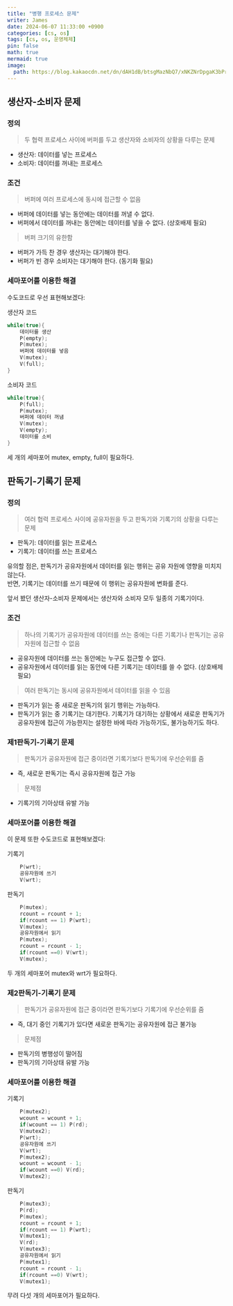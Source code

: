 ```yaml
---
title: "병행 프로세스 문제"
writer: James
date: 2024-06-07 11:33:00 +0900
categories: [cs, os]
tags: [cs, os, 운영체제]
pin: false
math: true
mermaid: true
image:
  path: https://blog.kakaocdn.net/dn/dAH1dB/btsgMazNbQ7/xNKZNrDpgaK3bPrPaBYbb1/img.png
---
```


## 생산자-소비자 문제

### 정의
> 두 협력 프로세스 사이에 버퍼를 두고 생산자와 소비자의 상황을 다루는 문제
- 생산자: 데이터를 넣는 프로세스
- 소비자: 데이터를 꺼내는 프로세스

### 조건
> 버퍼에 여러 프로세스에 동시에 접근할 수 없음
- 버퍼에 데이터를 넣는 동안에는 데이터를 꺼낼 수 없다.
- 버퍼에서 데이터를 꺼내는 동안에는 데이터를 넣을 수 없다.
(상호배제 필요)

> 버퍼 크기의 유한함 
- 버퍼가 가득 찬 경우 생산자는 대기해야 한다.
- 버퍼가 빈 경우 소비자는 대기해야 한다.
(동기화 필요)

### 세마포어를 이용한 해결

수도코드로 우선 표현해보겠다:  

생산자 코드   
```c
while(true){
    데이터를 생산
    P(empty);
    P(mutex);
    버퍼에 데이터를 넣음
    V(mutex);
    V(full);
}
```

소비자 코드  
```c
while(true){
    P(full);
    P(mutex);
    버퍼에 데이터 꺼냄
    V(mutex);
    V(empty);
    데이터를 소비
}
```

세 개의 세마포어 mutex, empty, full이 필요하다.

## 판독기-기록기 문제

### 정의
> 여러 협력 프로세스 사이에 공유자원을 두고 판독기와 기록기의 상황을 다루는 문제  
- 판독기: 데이터를 읽는 프로세스
- 기록기: 데이터를 쓰는 프로세스

유의할 점은, 판독기가 공유자원에서 데이터를 읽는 행위는 공유 자원에 영향을 미치지 않는다.  
반면, 기록기는 데이터를 쓰기 때문에 이 행위는 공유자원에 변화를 준다.  

앞서 봤던 생산자-소비자 문제에서는 생산자와 소비자 모두 일종의 기록기이다.  

### 조건
> 하나의 기록기가 공유자원에 데이터를 쓰는 중에는 다른 기록기나 판독기는 공유자원에 접근할 수 없음  
- 공유자원에 데이터를 쓰는 동안에는 누구도 접근할 수 없다.
- 공유자원에서 데이터를 읽는 동안에 다른 기록기는 데이터를 쓸 수 없다. 
(상호배제 필요)

> 여러 판독기는 동시에 공유자원에서 데이터를 읽을 수 있음
- 판독기가 읽는 중 새로운 판독기의 읽기 행위는 가능하다.
- 판독기가 읽는 중 기록기는 대기한다. 기록기가 대기하는 상황에서 새로운 판독기가 공유자원에 접근이 가능한지는 설정한 바에 따라 가능하기도, 불가능하기도 하다.  

### 제1판독기-기록기 문제
> 판독기가 공유자원에 접근 중이라면 기록기보다 판독기에 우선순위를 줌
- 즉, 새로운 판독기는 즉시 공유자원에 접근 가능 
> 문제점
- 기록기의 기아상태 유발 가능

### 세마포어를 이용한 해결

이 문제 또한 수도코드로 표현해보겠다:  

기록기
```c
    P(wrt);
    공유자원에 쓰기
    V(wrt);

```

판독기
```c
    P(mutex);
    rcount = rcount + 1;
    if(rcount == 1) P(wrt);
    V(mutex);
    공유자원에서 읽기
    P(mutex);
    rcount = rcount - 1; 
    if(rcount ==0) V(wrt);
    V(mutex);
```

두 개의 세마포어 mutex와 wrt가 필요하다.

### 제2판독기-기록기 문제
> 판독기가 공유자원에 접근 중이라면 판독기보다 기록기에 우선순위를 줌
- 즉, 대기 중인 기록기가 있다면 새로운 판독기는 공유자원에 접근 불가능
> 문제점
- 판독기의 병행성이 떨어짐
- 판독기의 기아상태 유발 가능 

### 세마포어를 이용한 해결

기록기
```c
    P(mutex2);
    wcount = wcount + 1;
    if(wcount == 1) P(rd);
    V(mutex2);
    P(wrt);
    공유자원에 쓰기
    V(wrt);
    P(mutex2);
    wcount = wcount - 1;
    if(wcount ==0) V(rd);
    V(mutex2);
```

판독기
```c
    P(mutex3);
    P(rd);
    P(mutex);
    rcount = rcount + 1;
    if(rcount == 1) P(wrt);
    V(mutex1);
    V(rd);
    V(mutex3);
    공유자원에서 읽기
    P(mutex1);
    rcount = rcount - 1; 
    if(rcount ==0) V(wrt);
    V(mutex1);
```

무려 다섯 개의 세마포어가 필요하다.  